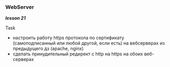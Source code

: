 ### WebServer

***lesson 21***
 
 Task

  - настроить работу https протокола по сертификату (самоподписанный или любой другой, если есть) на вебсерверах из предыдущего дз (apache, nginx)
  - сделать принудительный редирект с http на https на обоих веб-серверах